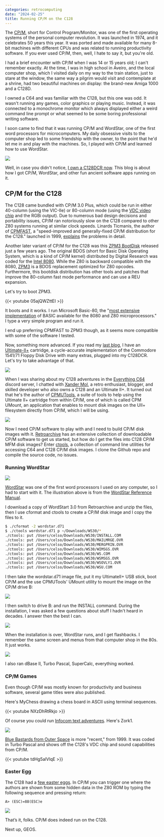 ```yaml
---
categories: retrocomputing
date: "2024-02-25"
title: Running CP/M on the C128
---
```


The [CP/M](https://en.wikipedia.org/wiki/CP/M), short for Control Program/Monitor, was one of the first operating systems of the personal computer revolution. It was launched in 1974, and it celebrates 50 years this year. It was ported and made available for many 8-bit machines with different CPUs and was related to running productivity software. If you ever used CP/M, then, well, I hate to say it, but you're old.

I had a brief encounter with CP/M when I was 14 or 15 years old; I can't remember exactly. At the time, I was in high school in Aveiro, and the local computer shop, which I visited daily on my way to the train station, just to stare at the window, the same way a pilgrim would visit and contemplate at a shrine, had two beautiful machines on display: the brand-new Amiga 1000 and a C128D.

I owned a C64 and was familiar with the C128, but this one was odd. It wasn't running any games, color graphics or playing music. Instead, it was connected to a monochrome monitor which always displayed either a weird command line prompt or what seemed to be some boring professional writing software.

I soon came to find that it was running CP/M and WordStar, one of the first word processors for microcomputers. My daily obsessive visits to the computer shop led to some friendship with the owner, to the point that he'd let me in and play with the machines. So, I played with CP/M and learned how to use WordStar.

![](/assets/cpm/c128cpm7.jpeg)

Well, in case you didn't notice, [I own a C128DCR now](/posts/2024/02/25/c128dcr/). This blog is about how I got CP/M, WordStar, and other fun ancient software apps running on it.

## CP/M for the C128

The C128 came bundled with CP/M 3.0 Plus, which could be run in either 40-column (using the VIC-IIe) or 80-column mode (using the [VDC video chip](https://en.wikipedia.org/wiki/MOS_Technology_8563) and the RGBi output). Due to numerous bad design decisions and portability issues, CP/M ran notoriously slow on the C128 compared to other Z80 systems running at similar clock speeds. Linards Ticmanis, the author of [CPMFAST](https://csoren.github.io/c128cpm/releases/CPMFAST.html), a "speed-improved and generally-fixed CP/M distribution for the C128." launched in 1999, [explains](https://retrocomputing.stackexchange.com/questions/2361/why-does-the-commodore-c128-perform-poorly-when-running-cp-m) the problems in detail.

Another later variant of CP/M for the C128 was this [ZPM3 BootDisk](https://csdb.dk/release/?id=171699&show=summary#summary) released just a few years ago. The original BDOS (short for Basic Disk Operating System, which is a kind of CP/M kernel) distributed by Digital Research was coded for the [Intel 8080](https://en.wikipedia.org/wiki/Intel_8080). While the Z80 is backward compatible with the 8080, [ZPM3](https://github.com/wwarthen/CPU280/blob/master/ZPM3/zpm3.txt) is a BDOS replacement optimized for Z80 opcodes. Furthermore, this bootdisk distribution has other tools and patches that improve the 80-column fast mode performance and can use a REU expansion.

Let's try to boot ZPM3.

{{< youtube 05ajQWZttEI >}}

It boots and it works. I run Microsoft Basic-80, the "[most extensive implementation](https://archive.org/details/BASIC-80_MBASIC_Reference_Manual/page/n1/mode/2up) of BASIC available for the 8080 and Z80 microprocessors." I type a very simple program and run it.

I end up preferring CPMFAST to ZPM3 though, as it seems more compatible with some of the software I tested.

Now, something more advanced. If you read my [last blog](/posts/2024/02/25/c128dcr/), I have an [Ultimate-II+](https://ultimate64.com/) cartridge, a cycle-accurate implementation of the Commodore 1541/71 Floppy Disk Drive with many extras, plugged into my C128DCR. Let's try to take advantage of that.

![](/assets/cpm/c128cpm8.jpeg)

When I was sharing about my C128 adventures in the [Everything C64](https://www.lemon64.com/forum/viewtopic.php?t=81165) discord server, I chatted with [Xander Mol](https://www.idreamtin8bits.com/), a retro enthusiast, blogger, and skilled developer who also owns a C128 and an Ultimate II+. It turned out that he's the author of [CPMUTools](https://github.com/xahmol/CPMUTools), a suite of tools to help using the Ultimate II+ cartridge from within CP/M, one of which is called CPM UMount, an application that enables to mount disk images on the UII+ filesystem directly from CP/M, which I will be using.

![](/assets/cpm/c128cpm9.png)

Now I need CP/M software to play with and I need to build CP/M disk images with it. [Retroarchive](http://www.retroarchive.org/cpm/) has an extensive collection of downloadable CP/M software to get us started, but how do I get the files into C128 CP/M MFM disk images? Enter [ctools](https://github.com/mist64/ctools), a collection of command line utilities for accessing C64 and C128 CP/M disk images. I clone the Github repo and compile the source code, no issues.

### Running WordStar

![](/assets/cpm/c128cpm6.jpeg)

[WordStar](https://en.wikipedia.org/wiki/WordStar) was one of the first word processors I used on any computer, so I had to start with it. The illustration above is from the [WordStar Reference Manual](http://www.bitsavers.org/pdf/microPro/Wordstar_3.3/Wordstar_3.3_Reference_Manual_1983.pdf).

I download a copy of WordStart 3.0 from Retroarchive and unzip the files, then I use cformat and ctools to create a CP/M disk image and I copy the files to it.

```bash
$ ./cformat -2 wordstar.d71
$ ./ctools wordstar.d71 p ~/Downloads/WS30/*
./ctools: put /Users/celso/Downloads/WS30/INSTALL.COM
./ctools: put /Users/celso/Downloads/WS30/MAILMRGE.OVR
./ctools: put /Users/celso/Downloads/WS30/MERGPRIN.OVR
./ctools: put /Users/celso/Downloads/WS30/WIMSGS.OVR
./ctools: put /Users/celso/Downloads/WS30/WS.COM
./ctools: put /Users/celso/Downloads/WS30/WSMSGS.OVR
./ctools: put /Users/celso/Downloads/WS30/WSOVLY1.OVR
./ctools: put /Users/celso/Downloads/WS30/WSU.COM
```

I then take the wordstar.d71 image file, put it my UltimateII+ USB stick, boot CP/M and the use CPMUTools' UMount utility to mount the image on the CP/M drive B:

![](/assets/cpm/c128cpm1.jpeg)

I then switch to drive B: and run the INSTALL command. During the installation, I was asked a few questions about stuff I hadn't heard in decades. I answer then the best I can.

![](/assets/cpm/c128cpm2.jpeg)

When the installation is over, WordStar runs, and I get flashbacks. I remember the same screen and menus from that computer shop in the 80s. It just works.

![](/assets/cpm/c128cpm3.jpeg)

I also ran dBase II, Turbo Pascal, SuperCalc, everything worked.

### CP/M Games

Even though CP/M was mostly known for productivity and business software, several game titles were also published.

Here's MyChess drawing a chess board in ASCII using terminal sequences.

{{< youtube NXzDhRtRkjo >}}

Of course you could run [Infocom text adventures](https://en.wikipedia.org/wiki/Classic_Text_Adventure_Masterpieces_of_Infocom). Here's Zork1.

![](/assets/cpm/c128cpm4.jpeg)

[Blue Bastards from Outer Space](https://csdb.dk/release/?id=172060) is more "recent," from 1999. It was coded in Turbo Pascal and shows off the C128's VDC chip and sound capabilities from CP/M.

{{< youtube tdHg5alVlqE >}}

### Easter Egg

The C128 had a [few easter eggs](https://www.c64-wiki.de/wiki/Easteregg#C128). In CP/M you can trigger one where the authors are shown from some hidden data in the Z80 ROM by typing the following sequence and pressing return:

```
A> (ESC)=88(ESC)e
```

![](/assets/cpm/c128cpm5.jpeg)

That’s it, folks. CP/M does indeed run on the C128.

Next up, GEOS.
